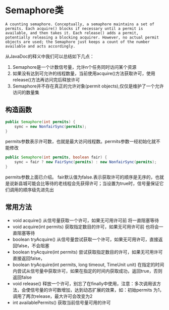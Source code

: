 # Semaphore类

```
A counting semaphore. Conceptually, a semaphore maintains a set of permits. Each acquire() blocks if necessary until a permit is available, and then takes it. Each release() adds a permit, potentially releasing a blocking acquirer. However, no actual permit objects are used; the Semaphore just keeps a count of the number available and acts accordingly.
```

从JavaDoc的释义中我们可以总结如下几点： 
1. Semaphore是一个计数信号量，允许n个任务同时访问某个资源 
2. 如果没有达到可允许的线程数量，当前使用acquire()方法获取许可，使用release()方法再访问完后释放许可 
3. Semaphore并不存在真正的允许对象(permit objects),仅仅是维护了一个允许访问的数量集

## 构造函数

```java
public Semaphore(int permits) {
    sync = new NonfairSync(permits);
}
```

permits参数表示许可数，也就是最大访问线程数。permits参数一经初始化就不能修改

```java
public Semaphore(int permits, boolean fair) {
    sync = fair ? new FairSync(permits) : new NonfairSync(permits);
}
```

permits参数上面已介绍。 
fair默认值为false.表示获取许可的顺序是无序的，也就是说新县城可能会比等待的老线程会先获得许可；当设置为true时，信号量保证它们调用的顺序级先进先出

## 常用方法

* void acquire() 从信号量获取一个许可，如果无可用许可前 将一直阻塞等待
* void acquire(int permits) 获取指定数目的许可，如果无可用许可前 也将会一直阻塞等待
* boolean tryAcquire() 从信号量尝试获取一个许可，如果无可用许可，直接返回false，不会阻塞
* boolean tryAcquire(int permits) 尝试获取指定数目的许可，如果无可用许可直接返回false，
* boolean tryAcquire(int permits, long timeout, TimeUnit unit) 在指定的时间内尝试从信号量中获取许可，如果在指定的时间内获取成功，返回true，否则返回false
* void release() 释放一个许可，别忘了在finally中使用，注意：多次调用该方法，会使信号量的许可数增加，达到动态扩展的效果，如：初始permits 为1， 调用了两次release，最大许可会改变为2
* int availablePermits() 获取当前信号量可用的许可

